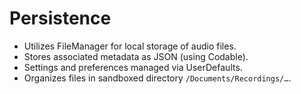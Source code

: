 # Persistence
- Utilizes FileManager for local storage of audio files.
- Stores associated metadata as JSON (using Codable).
- Settings and preferences managed via UserDefaults.
- Organizes files in sandboxed directory `/Documents/Recordings/…`.
